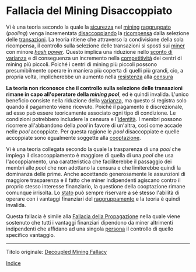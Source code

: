# Fallacia del Mining Disaccoppiato



Vi è una teoria secondo la quale la [sicurezza](ch035-qualitative-security-model.md) nel [mining](ch101-glossary.md#centro-di-mining-mine) [raggruppato](ch101-glossary.md#raggruppamento-pooling) (_pooling_) venga incrementata [disaccoppiando](ch101-glossary.md#disaccoppiamento-decouple) la [ricompensa](ch101-glossary.md#ricompensa-reward) dalla selezione delle [transazioni](ch101-glossary.md#transazioni). La teoria ritiene che attraverso la condivisione della sola ricompensa, il controllo sulla selezione delle transazioni si sposti sui [miner](ch101-glossary.md#miner) con minore [_hash power_](ch101-glossary.md#hash-power). Questo implica una riduzione nello [sconto di varianza](ch037-variance-discount-flaw.md) e di conseguenza un incremento nella [competitività](ch014-other-means-principle.md) dei centri di mining più piccoli. Poiché i centri di mining più piccoli possono presumibilmente operare in maniera più coperta di quelli più grandi, cio, a propria volta, implicherebbe un aumento nella [resistenza](ch004-axiom-of-resistance.md) alla [censura](ch101-glossary.md#censura)

**La teoria non riconosce che il controllo sulla selezione delle transazioni rimane in capo all'operatore della _mining pool_**, ed è quindi invalida. L'unico beneficio consiste nella riduzione della [varianza](ch101-glossary.md#varianza), ma questo si registra solo quando il pagamento viene ricevuto. Poiché il pagamento è discrezionale, ad esso può essere teoricamente associato ogni tipo di condizione. Le condizioni potrebbero includere la censura e l'[identità](ch101-glossary.md#identità). I membri possono ricorrere all'abbandono della _pool_ in favore di un'altra, così come accade nelle _pool_ accoppiate. Per questa ragione le _pool_ disaccoppiate e quelle accoppiate sono egualmente soggette alla [cooptazione](ch101-glossary.md#cooptazione-co-option).

Vi è una teoria collegata secondo la quale la trasparenza di una _pool_ che impiega il disaccoppiamento è maggiore di quella di una _pool_ che usa l'accoppiamento, una caratteristica che faciliterebbe il passaggio dei membri alle  _pool_ che non adottano la censura e che limiterebbe quindi la dominanza delle prime. Anche accettando generosamente le assunzioni di maggiore trasparenza e il fatto che miner indipendenti agiscano contro il proprio stesso interesse finanziario, la questione della cooptazione rimane comunque irrisolta. Lo [stato](ch101-glossary.md#stato) può sempre riservare a sé stesso l'abilità di operare con i vantaggi finanziari del [raggruppamento](ch039-pooling-pressure-risk.md) e la teoria è quindi invalida.    

Questa fallacia è simile alla [Fallacia della Propagazione](ch075-relay-fallacy.md) nella quale viene sostenuto che tutti i vantaggi finanziari dipendono da miner altrimenti indipendenti che affidano ad una singola [persona](ch101-glossary.md#persona) il controllo di quello specifico vantaggio.

---

Titolo originale: [Decoupled Mining Fallacy](https://github.com/libbitcoin/libbitcoin-system/wiki/Decoupled-Mining-Fallacy)

[Indice](/README.md)

